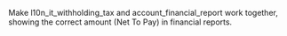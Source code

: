 Make l10n_it_withholding_tax and account_financial_report work together,
showing the correct amount (Net To Pay) in financial reports.
